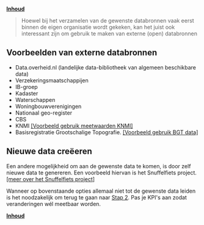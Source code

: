 **[Inhoud](ToC.md)**

> Hoewel bij het verzamelen van de gewenste databronnen vaak eerst binnen de eigen organisatie wordt gekeken, kan het juist ook interessant zijn om gebruik te maken van externe (open) databronnen

## Voorbeelden van externe databronnen

+ Data.overheid.nl (landelijke data-bibliotheek van algemeen beschikbare data)
+ Verzekeringsmaatschappijen
+ IB-groep
+ Kadaster
+ Waterschappen
+ Woningbouwverenigingen
+ Nationaal geo-register
+ CBS
+ KNMI [[Voorbeeld gebruik meetwaarden KNMI]]( metamorphoses_data_knmi.md)
+ Basisregistratie Grootschalige Topografie. [[Voorbeeld gebruik BGT data]]( metamorphoses_data_bgt.md)


## Nieuwe data creëeren

Een andere mogelijkheid om aan de gewenste data te komen, is door zelf nieuwe data te genereren. Een voorbeeld hiervan is het Snuffelfiets project. [[meer over het Snuffelfiets project]](metamorphoses_voorbeeld_snuffelfiets.md)

Wanneer op bovenstaande opties allemaal niet tot de gewenste data leiden is het noodzakelijk om terug te gaan naar [Stap 2](stap_2.md). Pas je KPI's aan zodat veranderingen wél meetbaar worden. 

**[Inhoud](ToC.md)**
